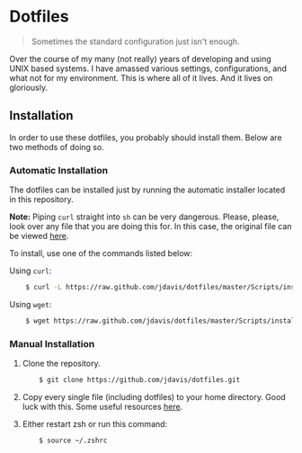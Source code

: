 Dotfiles
========

> Sometimes the standard configuration just isn't enough.

Over the course of my many (not really) years of developing and using UNIX based
systems. I have amassed various settings, configurations, and what not for my
environment. This is where all of it lives. And it lives on gloriously.

Installation
------------

In order to use these dotfiles, you probably should install them. Below are two
methods of doing so.

### Automatic Installation

The dotfiles can be installed just by running the automatic installer located in
this repository.

**Note:** Piping `curl` straight into `sh` can be very dangerous. Please,
please, look over any file that you are doing this for. In this case, the
original file can be viewed [here][installer].

[installer]: https://github.com/jdavis/dotfiles/blob/master/Scripts/install_dotfiles.sh

To install, use one of the commands listed below:

Using `curl`:

```bash
    $ curl -L https://raw.github.com/jdavis/dotfiles/master/Scripts/install_dotfiles.sh | sh
```

Using `wget`:

```bash
    $ wget https://raw.github.com/jdavis/dotfiles/master/Scripts/install_dotfiles.sh -O | sh
```

### Manual Installation

1. Clone the repository.

    ```bash
        $ git clone https://github.com/jdavis/dotfiles.git
    ```

2. Copy every single file (including dotfiles) to your home directory. Good luck
   with this. Some useful resources [here][resources].

3. Either restart zsh or run this command:

    ```bash
        $ source ~/.zshrc
    ```

[resources]: http://superuser.com/q/61611
